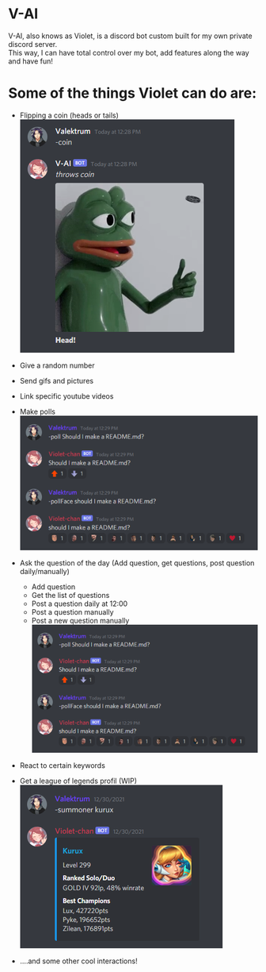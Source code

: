 # V-AI

V-AI, also knows as Violet, is a discord bot custom built for my own private discord server.  
This way, I can have total control over my bot, add features along the way and have fun!

# Some of the things Violet can do are:

- Flipping a coin (heads or tails)
  ![Flipping a coin](./Images/coin.png "Flip a coin")
- Give a random number
- Send gifs and pictures
- Link specific youtube videos
- Make polls  
  ![Making polls](./Images/poll.png "Making polls")
- Ask the question of the day (Add question, get questions, post question daily/manually)

  - Add question
  - Get the list of questions
  - Post a question daily at 12:00
  - Post a question manually
  - Post a new question manually  
    ![QOTD](./Images/poll.png "QOTD")

- React to certain keywords
- Get a league of legends profil (WIP)
  ![Get a league of legends profil](./Images/summoner.png "Get a league of legends profil")
- ....and some other cool interactions!
